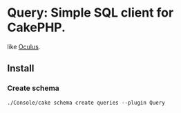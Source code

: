 # Query: Simple SQL client for CakePHP.

like [Oculus](https://github.com/paulrosania/oculus).

## Install

### Create schema

    ./Console/cake schema create queries --plugin Query


